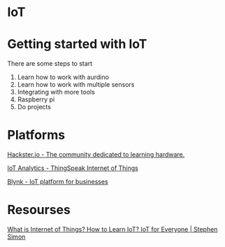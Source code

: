 # IoT

# Getting started with IoT

There are some steps to start

1. Learn how to work with aurdino
2. Learn how to work with multiple sensors
3. Integrating with more tools
4. Raspberry pi
5. Do projects

# Platforms

[Hackster.io - The community dedicated to learning hardware.](https://www.hackster.io)

[IoT Analytics - ThingSpeak Internet of Things](https://thingspeak.com)

[Blynk - IoT platform for businesses](https://www.blynk.cc/)

# Resourses

[What is Internet of Things? How to Learn IoT? IoT for Everyone | Stephen Simon](https://www.youtube.com/watch?v=vaPgCrSH9Uk)